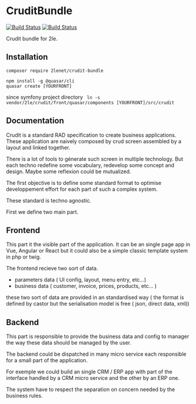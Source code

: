 # CruditBundle


[![Build Status](https://github.com/2lenet/CruditBundle/actions/workflows/test.yml/badge.svg?branch=main)](https://github.com/2lenet/CruditBundle/actions)
[![Build Status](https://github.com/2lenet/CruditBundle/actions/workflows/validate.yml/badge.svg?branch=main)](https://github.com/2lenet/CruditBundle/actions)

Crudit bundle for 2le.

## Installation

```composer require 2lenet/crudit-bundle```

```
npm install -g @quasar/cli
quasar create [YOURFRONT]
```
since symfony project directory
``` ln -s vendor/2le/crudit/front/quasar/components [YOURFRONT]/src/crudit```

## Documentation

Crudit is a standard RAD specification to create business applications. 
These application are naively composed by crud screen assembled by a layout and linked together.

There is a lot of tools to génerate such screen in multiple technology. But each techno redefine some vocabulary, redevelop some concept and design.
Maybe some reflexion could be mutualized.

The first objective is to define some standard format to optimise developpement effort for each part of such a complex system.

These standard is techno agnostic.

First we define two main part.

## Frontend

This part it the visible part of the application. It can be an single page app in Vue, Angular or React but it could also be a simple classic template system in php or twig.

The frontend recieve two sort of data. 
- parameters data ( UI config, layout, menu entry, etc...)
- business data ( customer, invoice, prices, products, etc... )

these two sort of data are provided in an standardised way ( the format is defined by castor but the serialisation model is free ( json, direct data, xml))


## Backend

This part is responsible to provide the business data and config to manager the way these data should be managed by the user.

The backend could be dispatched in many micro service each responsible for a small part of the application.

For exemple we could build an single CRM / ERP app with part of the interface handled by a CRM micro service and the other by an ERP one.

The system have to respect the separation on concern needed by the business rules.
